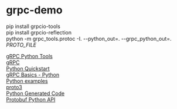 # grpc-demo

pip install grpcio-tools  
pip install grpcio-reflection  
python -m grpc_tools.protoc -I. --python_out=. --grpc_python_out=. *PROTO_FILE*


[gRPC Python Tools](https://github.com/grpc/grpc/tree/master/tools/distrib/python/grpcio_tools)  
[gRPC](https://grpc.io/)  
[Python Quickstart](https://grpc.io/docs/quickstart/python.html)  
[gRPC Basics - Python](https://grpc.io/docs/tutorials/basic/python.html)  
[Python examples](https://github.com/grpc/grpc/tree/master/examples/python)  
[proto3](https://developers.google.com/protocol-buffers/docs/proto3)  
[Python Generated Code](https://developers.google.com/protocol-buffers/docs/reference/python-generated)  
[Protobuf Python API](https://developers.google.com/protocol-buffers/docs/reference/python/)  
